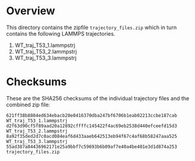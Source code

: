 # Overview


This directory contains the zipfile `trajectory_files.zip` which in turn contains the following LAMMPS trajectories.


1. WT_traj_T53_1.lammpstrj
2. WT_traj_T53_2.lammpstrj
3. WT_traj_T53_3.lammpstrj


# Checksums

These are the SHA256 checksums of the individual trajectory files and the combined zip file:

```
621ff38b8804ed634ebacb20e0416370dba247bf6706b1eab02213ccbe187cab  WT_traj_T53_1.lammpstrj
d2f63d90cf5f89aad20a12892cffffc145422f4ac69eb2538d440efceefd15d3  WT_traj_T53_2.lammpstrj
8a92f35ded2d7c0acd084eaf6d433aaeb642513eb94f67c4af68b58247aaa525  WT_traj_T53_3.lammpstrj
55ad387a84436962171e25a9bbf7c59693b6b09af7e40a4be401e3d1d874a253  trajectory_files.zip
```


